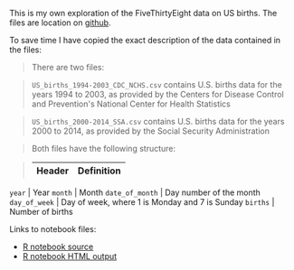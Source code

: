 This is my own exploration of the FiveThirtyEight data on US births. The files are location on [github](https://github.com/fivethirtyeight/data/tree/master/births).

To save time I have copied the exact description of the data contained in the files:

> There are two files:

> `US_births_1994-2003_CDC_NCHS.csv` contains U.S. births data for the years 1994 to 2003, as provided by the Centers for Disease Control and Prevention's National Center for Health Statistics

> `US_births_2000-2014_SSA.csv` contains U.S. births data for the years 2000 to 2014, as provided by the Social Security Administration

> Both files have the following structure:

> Header | Definition
> ---|---------
`year` | Year
`month` | Month
`date_of_month` | Day number of the month
`day_of_week` | Day of week, where 1 is Monday and 7 is Sunday
`births` | Number of births


Links to notebook files:

- [R notebook source](r-analysis.Rmd)
- [R notebook HTML output](r-analysis.nb.html)
